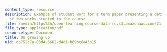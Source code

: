 ```yaml
---
content_type: resource
description: Example of student work for a term paper presenting a detailed comparison
  of two works studied in the course.
file: /media/https%3A/open-learning-course-data-rc.s3.amazonaws.com/21l-709-studies-in-literary-history-modernism-from-nietzsche-to-fellini-fall-2010/db752c7a03d46662d4d1b69bc6843b15_MIT21L_709F10_assn03.pdf
file_type: application/pdf
resourcetype: Document
title: On growing up
uid: db752c7a-03d4-6662-d4d1-b69bc6843b15
---
```

